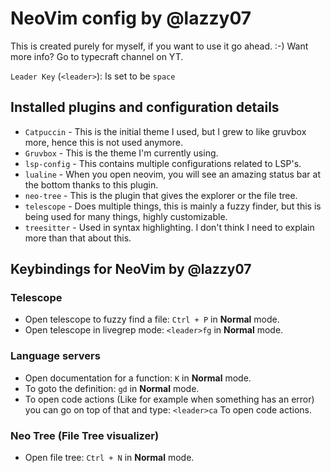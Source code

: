 # NeoVim config by @lazzy07

This is created purely for myself, if you want to use it go ahead. :-)
Want more info? Go to typecraft channel on YT.

`Leader Key` (`<leader>`): Is set to be `space`

## Installed plugins and configuration details 
- `Catpuccin` - This is the initial theme I used, but I grew to like gruvbox more, hence this is not used anymore.
- `Gruvbox` - This is the theme I'm currently using.
- `lsp-config` - This contains multiple configurations related to LSP's.
- `lualine` - When you open neovim, you will see an amazing status bar at the bottom thanks to this plugin.
- `neo-tree` - This is the plugin that gives the explorer or the file tree.
- `telescope` - Does multiple things, this is mainly a fuzzy finder, but this is being used for many things, highly customizable.
- `treesitter` - Used in syntax highlighting. I don't think I need to explain more than that about this.


## Keybindings for NeoVim by @lazzy07

### Telescope
- Open telescope to fuzzy find a file: `Ctrl + P` in **Normal** mode.
- Open telescope in livegrep mode: `<leader>fg` in **Normal** mode.

### Language servers
- Open documentation for a function: `K` in **Normal** mode.
- To goto the definition: `gd` in **Normal** mode.
- To open code actions (Like for example when something has an error) you can go on top of that and type: `<leader>ca` To open code actions.


### Neo Tree (File Tree visualizer)
- Open file tree: `Ctrl + N` in **Normal** mode.



